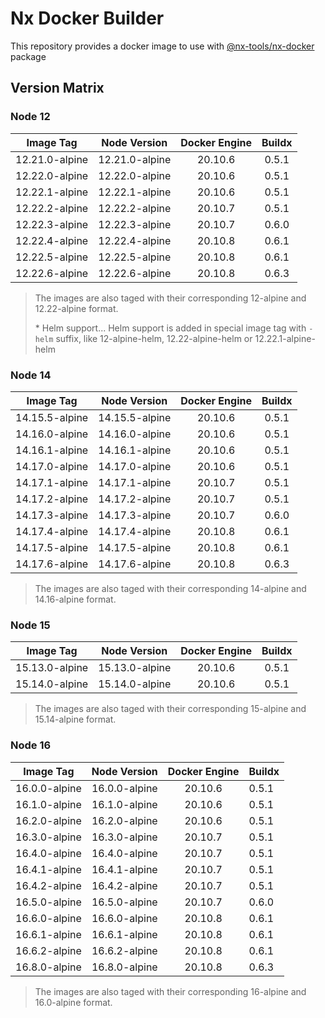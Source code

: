# Nx Docker Builder

This repository provides a docker image to use with [@nx-tools/nx-docker](https://github.com/gperdomor/nx-tools/tree/master/packages/nx-docker) package

## Version Matrix

### Node 12

|   Image Tag    |  Node Version  | Docker Engine | Buildx |
| :------------: | :------------: | :-----------: | :----: |
| 12.21.0-alpine | 12.21.0-alpine |    20.10.6    | 0.5.1  |
| 12.22.0-alpine | 12.22.0-alpine |    20.10.6    | 0.5.1  |
| 12.22.1-alpine | 12.22.1-alpine |    20.10.6    | 0.5.1  |
| 12.22.2-alpine | 12.22.2-alpine |    20.10.7    | 0.5.1  |
| 12.22.3-alpine | 12.22.3-alpine |    20.10.7    | 0.6.0  |
| 12.22.4-alpine | 12.22.4-alpine |    20.10.8    | 0.6.1  |
| 12.22.5-alpine | 12.22.5-alpine |    20.10.8    | 0.6.1  |
| 12.22.6-alpine | 12.22.6-alpine |    20.10.8    | 0.6.3  |

> The images are also taged with their corresponding 12-alpine and 12.22-alpine format.
>
> \* Helm support... Helm support is added in special image tag with `-helm` suffix, like 12-alpine-helm, 12.22-alpine-helm or 12.22.1-alpine-helm

### Node 14

|   Image Tag    |  Node Version  | Docker Engine | Buildx |
| :------------: | :------------: | :-----------: | :----: |
| 14.15.5-alpine | 14.15.5-alpine |    20.10.6    | 0.5.1  |
| 14.16.0-alpine | 14.16.0-alpine |    20.10.6    | 0.5.1  |
| 14.16.1-alpine | 14.16.1-alpine |    20.10.6    | 0.5.1  |
| 14.17.0-alpine | 14.17.0-alpine |    20.10.6    | 0.5.1  |
| 14.17.1-alpine | 14.17.1-alpine |    20.10.7    | 0.5.1  |
| 14.17.2-alpine | 14.17.2-alpine |    20.10.7    | 0.5.1  |
| 14.17.3-alpine | 14.17.3-alpine |    20.10.7    | 0.6.0  |
| 14.17.4-alpine | 14.17.4-alpine |    20.10.8    | 0.6.1  |
| 14.17.5-alpine | 14.17.5-alpine |    20.10.8    | 0.6.1  |
| 14.17.6-alpine | 14.17.6-alpine |    20.10.8    | 0.6.3  |

> The images are also taged with their corresponding 14-alpine and 14.16-alpine format.

### Node 15

|   Image Tag    |  Node Version  | Docker Engine | Buildx |
| :------------: | :------------: | :-----------: | :----: |
| 15.13.0-alpine | 15.13.0-alpine |    20.10.6    | 0.5.1  |
| 15.14.0-alpine | 15.14.0-alpine |    20.10.6    | 0.5.1  |

> The images are also taged with their corresponding 15-alpine and 15.14-alpine format.

### Node 16

|   Image Tag   | Node Version  | Docker Engine | Buildx |
| :-----------: | :-----------: | :-----------: | ------ |
| 16.0.0-alpine | 16.0.0-alpine |    20.10.6    | 0.5.1  |
| 16.1.0-alpine | 16.1.0-alpine |    20.10.6    | 0.5.1  |
| 16.2.0-alpine | 16.2.0-alpine |    20.10.6    | 0.5.1  |
| 16.3.0-alpine | 16.3.0-alpine |    20.10.7    | 0.5.1  |
| 16.4.0-alpine | 16.4.0-alpine |    20.10.7    | 0.5.1  |
| 16.4.1-alpine | 16.4.1-alpine |    20.10.7    | 0.5.1  |
| 16.4.2-alpine | 16.4.2-alpine |    20.10.7    | 0.5.1  |
| 16.5.0-alpine | 16.5.0-alpine |    20.10.7    | 0.6.0  |
| 16.6.0-alpine | 16.6.0-alpine |    20.10.8    | 0.6.1  |
| 16.6.1-alpine | 16.6.1-alpine |    20.10.8    | 0.6.1  |
| 16.6.2-alpine | 16.6.2-alpine |    20.10.8    | 0.6.1  |
| 16.8.0-alpine | 16.8.0-alpine |    20.10.8    | 0.6.3  |

> The images are also taged with their corresponding 16-alpine and 16.0-alpine format.
